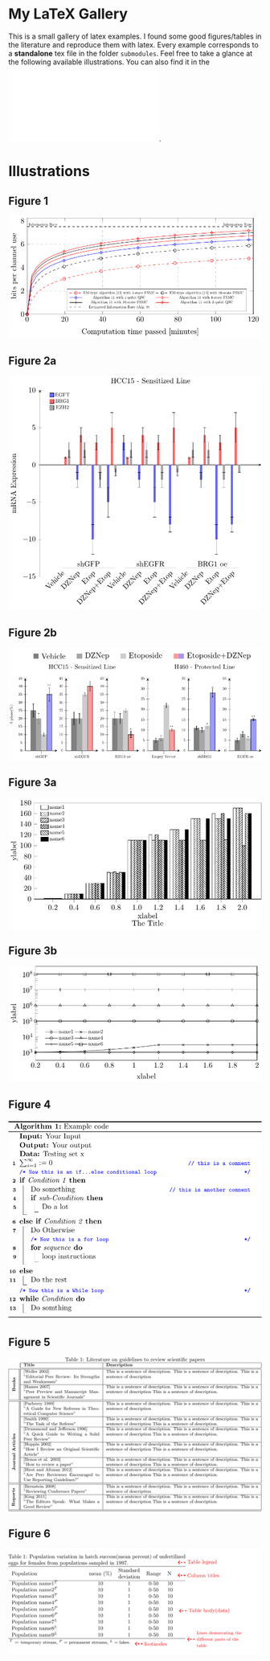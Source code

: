 # My LaTeX Gallery
This is a small gallery of latex examples. I found some good figures/tables in the literature and reproduce them with latex. 
Every example corresponds to a **standalone** tex file in the folder `submodules`. 
Feel free to take a glance at the following available illustrations. You can also find it in the ![main pdf file](main.pdf). 

# Illustrations
## Figure 1
![figure 1](submodules/1/1.png)
## Figure 2a
![figure 2a](submodules/2a/2a.png)
## Figure 2b
![figure 2b](submodules/2b/2b.png)
## Figure 3a
![figure 3a](submodules/3a/3a.png)
## Figure 3b
![figure 3b](submodules/3b/3b.png)
## Figure 4
![figure 4](submodules/4/4.png)
## Figure 5
![figure 5](submodules/5/5.png)
## Figure 6
![figure 6](submodules/6/6.png)